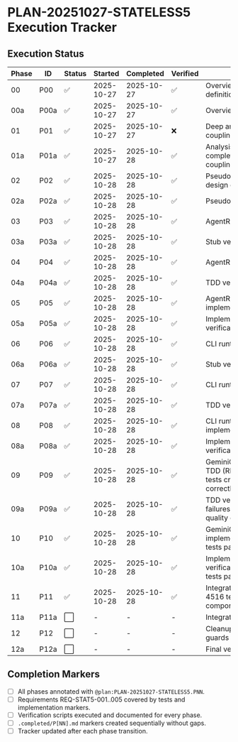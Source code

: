 # PLAN-20251027-STATELESS5 Execution Tracker

## Execution Status

| Phase | ID | Status | Started | Completed | Verified | Notes |
|-------|-----|--------|---------|-----------|----------|-------|
| 00 | P00 | ✅ | 2025-10-27 | 2025-10-27 | ✅ | Overview & scope definition |
| 00a | P00a | ✅ | 2025-10-27 | 2025-10-27 | ✅ | Overview verification |
| 01 | P01 | ✅ | 2025-10-27 | 2025-10-27 | ❌ | Deep analysis of state coupling |
| 01a | P01a | ✅ | 2025-10-27 | 2025-10-28 | ✅ | Analysis verification completed - state-coupling.md verified |
| 02 | P02 | ✅ | 2025-10-28 | 2025-10-28 | ✅ | Pseudocode & interface design complete |
| 02a | P02a | ✅ | 2025-10-28 | 2025-10-28 | ✅ | Pseudocode verification |
| 03 | P03 | ✅ | 2025-10-28 | 2025-10-28 | ✅ | AgentRuntimeState stub |
| 03a | P03a | ✅ | 2025-10-28 | 2025-10-28 | ✅ | Stub verification |
| 04 | P04 | ✅ | 2025-10-28 | 2025-10-28 | ✅ | AgentRuntimeState TDD |
| 04a | P04a | ✅ | 2025-10-28 | 2025-10-28 | ✅ | TDD verification |
| 05 | P05 | ✅ | 2025-10-28 | 2025-10-28 | ✅ | AgentRuntimeState implementation |
| 05a | P05a | ✅ | 2025-10-28 | 2025-10-28 | ✅ | Implementation verification |
| 06 | P06 | ✅ | 2025-10-28 | 2025-10-28 | ✅ | CLI runtime adapter stub |
| 06a | P06a | ✅ | 2025-10-28 | 2025-10-28 | ✅ | Stub verification |
| 07 | P07 | ✅ | 2025-10-28 | 2025-10-28 | ✅ | CLI runtime adapter TDD |
| 07a | P07a | ✅ | 2025-10-28 | 2025-10-28 | ✅ | TDD verification |
| 08 | P08 | ✅ | 2025-10-28 | 2025-10-28 | ✅ | CLI runtime adapter implementation |
| 08a | P08a | ✅ | 2025-10-28 | 2025-10-28 | ✅ | Implementation verification |
| 09 | P09 | ✅ | 2025-10-28 | 2025-10-28 | ✅ | GeminiClient/GeminiChat TDD (RED phase) - 25 tests created, all failing correctly |
| 09a | P09a | ✅ | 2025-10-28 | 2025-10-28 | ✅ | TDD verification - failures confirmed, quality checks pass |
| 10 | P10 | ✅ | 2025-10-28 | 2025-10-28 | ✅ | GeminiClient/GeminiChat implementation - 25 tests passing |
| 10a | P10a | ✅ | 2025-10-28 | 2025-10-28 | ✅ | Implementation verification - 77 Gemini tests passing |
| 11 | P11 | ✅ | 2025-10-28 | 2025-10-28 | ✅ | Integration & migration - 4516 tests passing, all components verified |
| 11a | P11a | ⬜ | - | - | - | Integration verification |
| 12 | P12 | ⬜ | - | - | - | Cleanup & regression guards |
| 12a | P12a | ⬜ | - | - | - | Final verification |

## Completion Markers

- [ ] All phases annotated with `@plan:PLAN-20251027-STATELESS5.PNN`.
- [ ] Requirements REQ-STAT5-001..005 covered by tests and implementation markers.
- [ ] Verification scripts executed and documented for every phase.
- [ ] `.completed/P[NN].md` markers created sequentially without gaps.
- [ ] Tracker updated after each phase transition.
